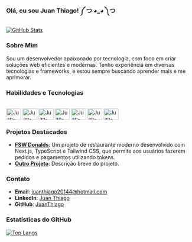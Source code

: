 ### Olá, eu sou Juan Thiago! ༼ つ ◕_◕ ༽つ

[![GitHub Stats](https://github-readme-stats.vercel.app/api?username=JuanThiago&show_icons=true&theme=dracula)](https://github.com/JuanThiago)

### Sobre Mim

Sou um desenvolvedor apaixonado por tecnologia, com foco em criar soluções web eficientes e modernas. Tenho experiência em diversas tecnologias e frameworks, e estou sempre buscando aprender mais e me aprimorar.

### Habilidades e Tecnologias

<div style="display: inline_block"><br>
  <img align="center" alt="Juan-HTML" height="30" width="40" src="https://cdn.jsdelivr.net/gh/devicons/devicon/icons/html5/html5-plain.svg"/>
  <img align="center" alt="Juan-CSS" height="30" width="40" src="https://cdn.jsdelivr.net/gh/devicons/devicon/icons/css3/css3-plain.svg"/>
  <img align="center" alt="Juan-JavaScript" height="30" width="40" src="https://cdn.jsdelivr.net/gh/devicons/devicon/icons/javascript/javascript-plain.svg"/>
  <img align="center" alt="Juan-TypeScript" height="30" width="40" src="https://cdn.jsdelivr.net/gh/devicons/devicon/icons/typescript/typescript-plain.svg" />
  <img align="center" alt="Juan-Node.js" height="30" width="40" src="https://cdn.jsdelivr.net/gh/devicons/devicon/icons/nodejs/nodejs-original.svg"/>
  <img align="center" alt="Juan-Next.js" height="30" width="40" src="https://cdn.jsdelivr.net/gh/devicons/devicon/icons/nextjs/nextjs-original.svg"/>
  <img align="center" alt="Juan-PostgreSQL" height="30" width="40" src="https://cdn.jsdelivr.net/gh/devicons/devicon/icons/postgresql/postgresql-plain.svg"/>
</div>

### Projetos Destacados

- **[FSW Donalds](https://github.com/JuanThiago/fsw-donalds)**: Um projeto de restaurante moderno desenvolvido com Next.js, TypeScript e Tailwind CSS, que permite aos usuários fazerem pedidos e pagamentos utilizando tokens.
- **[Outro Projeto](https://github.com/JuanThiago/outro-projeto)**: Descrição breve do projeto.

### Contato

- **Email**: juanthiago20144@hotmail.com
- **LinkedIn**: [Juan Thiago](https://www.linkedin.com/in/juan-almeida-dev)
- **GitHub**: [JuanThiago](https://github.com/JuanThiago)

### Estatísticas do GitHub

[![Top Langs](https://github-readme-stats.vercel.app/api/top-langs/?username=JuanThiago&layout=compact&theme=dracula)](https://github.com/JuanThiago)
